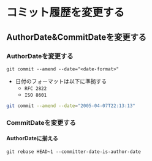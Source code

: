 # コミット履歴を変更する

## AuthorDate&CommitDateを変更する
### AuthorDateを変更する
`git commit --amend --date="<date-format>"`
- 日付のフォーマットは以下に準拠する
   - `RFC 2822`
   - `ISO 8601`

```sh
git commit --amend --date="2005-04-07T22:13:13"
```

### CommitDateを変更する
#### AuthorDateに揃える
`git rebase HEAD~1 --committer-date-is-author-date`
